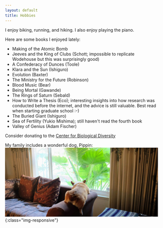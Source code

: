 ```yaml
---
layout: default
title: Hobbies
---
```


I enjoy biking, running, and hiking. I also enjoy playing the piano.

Here are some books I enjoyed lately:

* Making of the Atomic Bomb
* Jeeves and the King of Clubs (Schott; impossible to replicate Wodehouse but this was surprisingly good)
* A Confederacy of Dunces (Toole)
* Klara and the Sun (Ishiguro)
* Evolution (Baxter)
* The Ministry for the Future (Robinson)
* Blood Music (Bear)
* Being Mortal (Gawande)
* The Rings of Saturn (Sebald)
* How to Write a Thesis (Eco); interesting insights into how research was conducted before the internet, and the advice is still valuable. Best read when starting graduate school :-)
* The Buried Giant (Ishiguro)
* Sea of Fertility (Yukio Mishima); still haven't read the fourth book
* Valley of Genius (Adam Fischer)

Consider donating to the <a href="https://www.biologicaldiversity.org/">Center for Biological Diversity</a>

My family includes a wonderful dog, Pippin:
![pippin](/assets/pippin.jpg){:class="img-responsive"}




